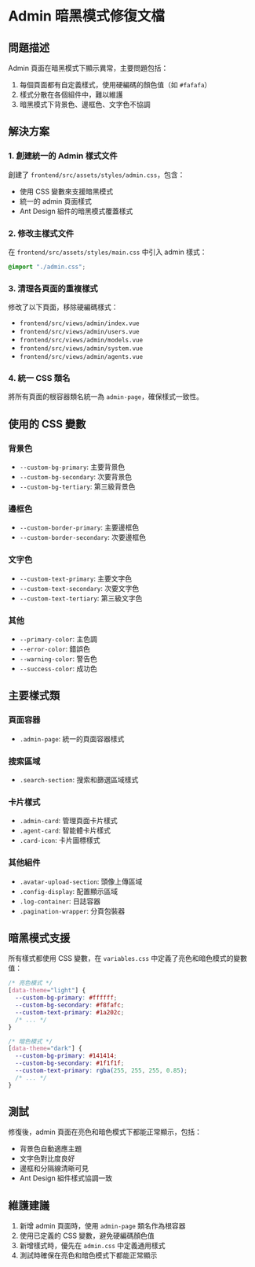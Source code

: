 # Admin 暗黑模式修復文檔

## 問題描述

Admin 頁面在暗黑模式下顯示異常，主要問題包括：

1. 每個頁面都有自定義樣式，使用硬編碼的顏色值（如 `#fafafa`）
2. 樣式分散在各個組件中，難以維護
3. 暗黑模式下背景色、邊框色、文字色不協調

## 解決方案

### 1. 創建統一的 Admin 樣式文件

創建了 `frontend/src/assets/styles/admin.css`，包含：

- 使用 CSS 變數來支援暗黑模式
- 統一的 admin 頁面樣式
- Ant Design 組件的暗黑模式覆蓋樣式

### 2. 修改主樣式文件

在 `frontend/src/assets/styles/main.css` 中引入 admin 樣式：

```css
@import "./admin.css";
```

### 3. 清理各頁面的重複樣式

修改了以下頁面，移除硬編碼樣式：

- `frontend/src/views/admin/index.vue`
- `frontend/src/views/admin/users.vue`
- `frontend/src/views/admin/models.vue`
- `frontend/src/views/admin/system.vue`
- `frontend/src/views/admin/agents.vue`

### 4. 統一 CSS 類名

將所有頁面的根容器類名統一為 `admin-page`，確保樣式一致性。

## 使用的 CSS 變數

### 背景色

- `--custom-bg-primary`: 主要背景色
- `--custom-bg-secondary`: 次要背景色
- `--custom-bg-tertiary`: 第三級背景色

### 邊框色

- `--custom-border-primary`: 主要邊框色
- `--custom-border-secondary`: 次要邊框色

### 文字色

- `--custom-text-primary`: 主要文字色
- `--custom-text-secondary`: 次要文字色
- `--custom-text-tertiary`: 第三級文字色

### 其他

- `--primary-color`: 主色調
- `--error-color`: 錯誤色
- `--warning-color`: 警告色
- `--success-color`: 成功色

## 主要樣式類

### 頁面容器

- `.admin-page`: 統一的頁面容器樣式

### 搜索區域

- `.search-section`: 搜索和篩選區域樣式

### 卡片樣式

- `.admin-card`: 管理頁面卡片樣式
- `.agent-card`: 智能體卡片樣式
- `.card-icon`: 卡片圖標樣式

### 其他組件

- `.avatar-upload-section`: 頭像上傳區域
- `.config-display`: 配置顯示區域
- `.log-container`: 日誌容器
- `.pagination-wrapper`: 分頁包裝器

## 暗黑模式支援

所有樣式都使用 CSS 變數，在 `variables.css` 中定義了亮色和暗色模式的變數值：

```css
/* 亮色模式 */
[data-theme="light"] {
  --custom-bg-primary: #ffffff;
  --custom-bg-secondary: #f8fafc;
  --custom-text-primary: #1a202c;
  /* ... */
}

/* 暗色模式 */
[data-theme="dark"] {
  --custom-bg-primary: #141414;
  --custom-bg-secondary: #1f1f1f;
  --custom-text-primary: rgba(255, 255, 255, 0.85);
  /* ... */
}
```

## 測試

修復後，admin 頁面在亮色和暗色模式下都能正常顯示，包括：

- 背景色自動適應主題
- 文字色對比度良好
- 邊框和分隔線清晰可見
- Ant Design 組件樣式協調一致

## 維護建議

1. 新增 admin 頁面時，使用 `admin-page` 類名作為根容器
2. 使用已定義的 CSS 變數，避免硬編碼顏色值
3. 新增樣式時，優先在 `admin.css` 中定義通用樣式
4. 測試時確保在亮色和暗色模式下都能正常顯示
